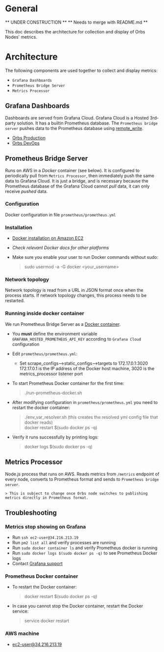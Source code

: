 # General

** UNDER CONSTRUCTION **
** Needs to merge with README.md **

This doc describes the architecture for collection and display of Orbs Nodes' metrics.


# Architecture
The following components are used together to collect and display metrics:
* `Grafana Dashboards` 
* `Prometheus Bridge Server` 
* `Metrics Processor`

## Grafana Dashboards

Dashboards are served from Grafana Cloud.
Grafana Cloud is a Hosted 3rd-party solution. It has a builtin Prometheus database.
The `Prometheus bridge server` pushes data to the Prometheus database using [remote_write](https://prometheus.io/docs/prometheus/latest/configuration/configuration/#remote_write).

* [Orbs Production](https://orbsnetwork.grafana.net/d/a-3pW-3mk/orbs-production?orgId=1&refresh=10s&from=now-3h&to=now&refresh=10s)
* [Orbs DevOps](https://orbsnetwork.grafana.net/d/Eqvddt3iz/orbs-devops?tab=queries&orgId=1&from=now-3h&to=now&refresh=10s)

## Prometheus Bridge Server
Runs on AWS in a *Docker* container (see below). It is configured to periodically pull from `Metrics Processor`, then immediately push the same data to Grafana Cloud. 
It is just a bridge, and is necessary because the Prometheus database of the Grafana Cloud cannot *pull* data, it can only receive *pushed* data.

### Configuration
Docker configuration in file `prometheus/prometheus.yml`

### Installation
* [Docker installation on Amazon EC2](https://docs.aws.amazon.com/AmazonECS/latest/developerguide/docker-basics.html#install_docker)
* *Check relevant Docker docs for other platforms*
* Make sure you enable your user to run Docker commands without sudo:

    > sudo usermod -a -G docker <your_username>

### Network topology
Network topology is read from a URL in JSON format once when the process starts. If network topology changes, this process needs to be restarted.

### Running inside docker container 
We run Prometheus Bridge Server as a [Docker container](https://prometheus.io/docs/prometheus/latest/installation/#using-docker).

* You **must** define the environment variable `GRAFANA_HOSTED_PROMETHEUS_API_KEY` according to `Grafana Cloud` configuration
* Edit `prometheus/prometheus.yml`:
  * Set scrape_configs-->static_configs-->targets to 172.17.0.1:3020
  172.17.0.1 is the IP address of the Docker host machine, 3020 is the metrics_processor listener port

* To start Prometheus Docker container for the first time:

    > ./run-prometheus-docker.sh

* After modifying configuration in `prometheus/prometheus.yml` you need to restart the docker container:

    > ./env_var_resolver.sh    (this creates the resolved yml config file that docker reads)    
    > docker restart $(sudo docker ps -q)
    
* Verify it runs successfully by printing logs:

    > docker logs $(sudo docker ps -q)

## Metrics Processor
Node.js process that runs on AWS. Reads metrics from `/metrics` endpoint of every node, converts to Prometheus format and sends to `Prometheus bridge server`.

    > This is subject to change once Orbs node switches to publishing metrics directly in Prometheus format. 

## Troubleshooting

### Metrics stop showing on Grafana
* Run `ssh ec2-user@34.216.213.19`
* Run `pm2 list all` and verify processes are running
* Run `sudo docker container ls` and verify Prometheus docker is running
* Run `sudo docker logs $(sudo docker ps -q)` to see Prometheus Docker logs
* Contact [Grafana support](mailto:support@grafana.com)

### Prometheus Docker container
* To restart the Docker container:
    > docker restart $(sudo docker ps -q)
* In case you cannot stop the Docker container, restart the Docker service:

    > service docker restart 
    
### AWS machine
* ec2-user@34.216.213.19

